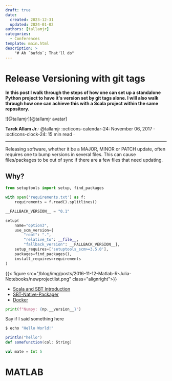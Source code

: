 ```yaml
---
draft: true
date:
  created: 2023-12-31
  updated: 2024-01-02
authors: [tallamjr]
categories:
  - Conferences
template: main.html
description: >
    "# Ah `bufdo`; That'll do"
---
```


# Release Versioning with git tags

__In this post I walk through the steps of how one can set up a standalone Python
project to have it's version set by git tags alone. I will also walk through how one can achieve
this with a Scala project within the same repository.__

<aside class="mdx-author" markdown>
![@tallamjr][@tallamjr avatar]

<span>__Tarek Allam Jr.__· @tallamjr</span>
<span>
:octicons-calendar-24: November 06, 2017 ·
:octicons-clock-24: 15 min read ·
</span>
</aside>

  [@tallamjr avatar]: https://avatars.githubusercontent.com/tallamjr

---

Releasing software, whether it be a MAJOR, MINOR or PATCH update, often requires one to bump
versions in several files. This can cause files/packages to be out of sync if there are a few files that
need updating.

## Why?


```python
from setuptools import setup, find_packages

with open('requirements.txt') as f:
    requirements = f.read().splitlines()

__FALLBACK_VERSION__ = "0.1"

setup(
    name="option3",
    use_scm_version={
        "root": ".",
        "relative_to": __file__,
        "fallback_version": __FALLBACK_VERSION__},
    setup_requires=['setuptools_scm>=3.5.0'],
    packages=find_packages(),
    install_requires=requirements
)

```

{{< figure src="/blog/img/posts/2016-11-12-Matlab-R-Julia-Notebooks/newprojectlist.png" class="alignright">}}

- [Scala and SBT Introduction](#scala)
- [SBT-Native-Packager](#native)
- [Docker](#docker)

```python
print(f"Numpy: {np.__version__}")
```

Say if I said something here

```bash
$ echo "Hello World!"
```

```scala
println("hello")
def somefunction(col: String)

val mate = Int 5
```
# <a name="matlab"></a>MATLAB
